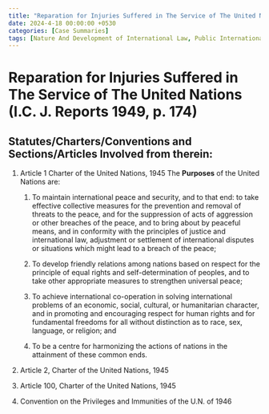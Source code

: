 ```yaml
---
title: "Reparation for Injuries Suffered in The Service of The United Nations"
date: 2024-4-18 00:00:00 +0530
categories: [Case Summaries]
tags: [Nature And Development of International Law, Public International Law]
---
```


# Reparation for Injuries Suffered in The Service of The United Nations (I.C. J. Reports 1949, p. 174)

## Statutes/Charters/Conventions and Sections/Articles Involved from therein:
1. Article 1 Charter of the United Nations, 1945
   The **Purposes** of the United Nations are:
   1.	To maintain international peace and security, and to that end: to take effective collective measures for the prevention and removal of threats to the peace, and for the suppression of acts of aggression or other breaches of the peace, and to bring about by peaceful means, and in conformity with the principles of justice and international law, adjustment or settlement of international disputes or situations which might lead to a breach of the peace;
     
   3. To develop friendly relations among nations based on respect for the principle of equal rights and self-determination of peoples, and to take other appropriate measures to strengthen universal peace;
      
   5. To achieve international co-operation in solving international problems of an economic, social, cultural, or humanitarian character, and in promoting and encouraging respect for human rights and for fundamental freedoms for all without distinction as to race, sex, language, or religion; and
     
   7. To be a centre for harmonizing the actions of nations in the attainment of these common ends.
     
         
2. Article 2, Charter of the United Nations, 1945

3. Article 100, Charter of the United Nations, 1945

4. Convention on the Privileges and Immunities of the U.N. of 1946
